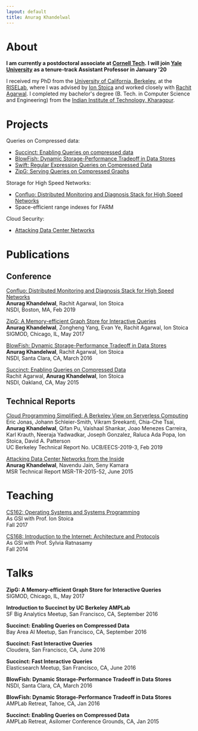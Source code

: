 ```yaml
---
layout: default
title: Anurag Khandelwal
---
```

# About

**I am currently a postdoctoral associate at [Cornell Tech](https://tech.cornell.edu/).**
**I will join [Yale University](https://cpsc.yale.edu/) as a tenure-track Assistant Professor in January '20**

I received my PhD from the [University of California, Berkeley](https://eecs.berkeley.edu), 
at the [RISELab](https://rise.cs.berkeley.edu), where I was advised by 
[Ion Stoica](https://people.eecs.berkeley.edu/~istoica/) and worked closely with
[Rachit Agarwal](http://www.cs.cornell.edu/~ragarwal/index.html). I completed my
bachelor's degree (B. Tech. in Computer Science and 
Engineering) from the [Indian Institute of Technology, Kharagpur](http://www.iitkgp.ac.in).

# Projects

Queries on Compressed data: 

* [Succinct: Enabling Queries on compressed data](http://cs.berkeley.edu/~anuragk/papers/succinct.pdf)
* [BlowFish: Dynamic Storage-Performance Tradeoff in Data Stores](http://cs.berkeley.edu/~anuragk/papers/blowfish.pdf)
* [Swift: Regular Expression Queries on Compressed Data](http://cs.berkeley.edu/~anuragk/papers/swift.pdf)
* [ZipG: Serving Queries on Compressed Graphs](http://cs.berkeley.edu/~anuragk/papers/zipg.pdf)

Storage for High Speed Networks:

* [Confluo: Distributed Monitoring and Diagnosis Stack for High Speed Networks](http://cs.berkeley.edu/~anuragk/papers/confluo.pdf)
* Space-efficient range indexes for FARM

Cloud Security:

* [Attacking Data Center Networks](http://cs.berkeley.edu/~anuragk/papers/dcn.pdf)

# Publications

## Conference

[Confluo: Distributed Monitoring and Diagnosis Stack for High Speed Networks](http://cs.berkeley.edu/~anuragk/papers/confluo.pdf)<br>
**Anurag Khandelwal**, Rachit Agarwal, Ion Stoica<br>
NSDI, Boston, MA, Feb 2019

[ZipG: A Memory-efficient Graph Store for Interactive Queries](http://cs.berkeley.edu/~anuragk/papers/zipg.pdf)<br>
**Anurag Khandelwal**, Zongheng Yang, Evan Ye, Rachit Agarwal, Ion Stoica<br>
SIGMOD, Chicago, IL, May 2017

[BlowFish: Dynamic Storage-Performance Tradeoff in Data Stores](http://cs.berkeley.edu/~anuragk/papers/blowfish.pdf)<br>
**Anurag Khandelwal**, Rachit Agarwal, Ion Stoica<br>
NSDI, Santa Clara, CA, March 2016

[Succinct: Enabling Queries on Compressed Data](http://cs.berkeley.edu/~anuragk/papers/succinct.pdf)<br>
Rachit Agarwal, **Anurag Khandelwal**, Ion Stoica<br>
NSDI, Oakland, CA, May 2015

## Technical Reports

[Cloud Programming Simplified: A Berkeley View on Serverless Computing](http://www2.eecs.berkeley.edu/Pubs/TechRpts/2019/EECS-2019-3.pdf)<br>
Eric Jonas, Johann Schleier-Smith, Vikram Sreekanti, Chia-Che Tsai, **Anurag Khandelwal**, Qifan Pu, Vaishaal Shankar, Joao Menezes Carreira, Karl Krauth, Neeraja Yadwadkar, Joseph Gonzalez, Raluca Ada Popa, Ion Stoica, David A. Patterson<br>
UC Berkeley Technical Report No. UCB/EECS-2019-3, Feb 2019

[Attacking Data Center Networks from the Inside](http://cs.berkeley.edu/~anuragk/papers/dcn.pdf)<br>
**Anurag Khandelwal**, Navendu Jain, Seny Kamara<br>
MSR Technical Report MSR-TR-2015-52, June 2015

# Teaching

[CS162: Operating Systems and Systems Programming](http://inst.eecs.berkeley.edu/~cs162/fa17/)<br>
As GSI with Prof. Ion Stoica<br>
Fall 2017

[CS168: Introduction to the Internet: Architecture and Protocols](https://inst.eecs.berkeley.edu/~cs168/fa14/)<br>
As GSI with Prof. Sylvia Ratnasamy<br>
Fall 2014

# Talks

**ZipG: A Memory-efficient Graph Store for Interactive Queries**<br>
SIGMOD, Chicago, IL, May 2017

**Introduction to Succinct by UC Berkeley AMPLab**<br>
SF Big Analytics Meetup, San Francisco, CA, September 2016

**Succinct: Enabling Queries on Compressed Data**<br>
Bay Area AI Meetup, San Francisco, CA, September 2016

**Succinct: Fast Interactive Queries**<br>
Cloudera, San Francisco, CA, June 2016

**Succinct: Fast Interactive Queries**<br>
Elasticsearch Meetup, San Francisco, CA, June 2016

**BlowFish: Dynamic Storage-Performance Tradeoff in Data Stores**<br>
NSDI, Santa Clara, CA, March 2016

**BlowFish: Dynamic Storage-Performance Tradeoff in Data Stores**<br>
AMPLab Retreat, Tahoe, CA, Jan 2016

**Succinct: Enabling Queries on Compressed Data**<br>
AMPLab Retreat, Asilomer Conference Grounds, CA, Jan 2015
